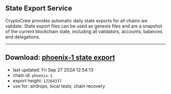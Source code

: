 ## State Export Service
CryptoCrew provides automatic daily state exports for all chains we validate. State export files can be used as genesis files and are a snapshot of the current blockchain state, including all validators, accounts, balances and delegations.

---
**Download: [phoenix-1 state export](https://dl-eu2.ccvalidators.com/SERVICE/terra2/phoenix-1_export_12264337.json)**
---

- last updated: Fri Sep 27 2024 12:54:13
- chain id: `phoenix-1`
- export height: `12264337`
- use for: airdrops, local tests, chain recovery
